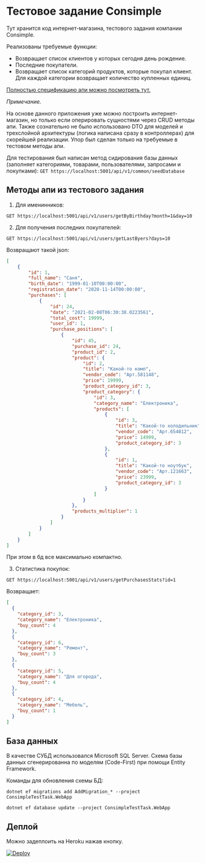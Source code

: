 # Тестовое задание Consimple

Тут хранится код интернет-магазина, тестового задания компании Consimple.

Реализованы требуемые функции:
- Возвращает список клиентов у которых сегодня день рождение.
- Последние покупатели.
- Возвращает список категорий продуктов, которые покупал клиент. Для каждой категории возвращает количество купленных единиц.

[Полностью спецификацию апи можно посмотреть тут.](https://extremedotneting.github.io/ConsimpleTestTask/resources/Swagger%20UI.html)

*Примечание.*

На основе данного приложения уже можно построить интернет-магазин, но только если оперировать сущностями через CRUD методы апи. Также сознательно не было использовано DTO для моделей и трехслойной архитектуры (логика написана сразу в контроллерах) для скорейшей реализации. Упор был сделан только на требуемые в тестовом методы апи.

Для тестирования был написан метод сидирования базы данных (заполняет категориями, товарами, пользователями, запросами и покупками):
`GET https://localhost:5001/api/v1/common/seedDatabase`

## Методы апи из тестового задания

1. Для именинников:

`GET https://localhost:5001/api/v1/users/getByBirthday?month=1&day=10`

2. Для получения последних покупателей:

`GET https://localhost:5001/api/v1/users/getLastByers?days=10`

Возвращают такой json:

```json
[
	{
		"id": 1,
		"full_name": "Саня",
		"birth_date": "1999-01-10T00:00:00",
		"registration_date": "2020-11-14T00:00:00",
		"purchases": [
			{
				"id": 24,
				"date": "2021-02-08T06:30:38.0223561",
				"total_cost": 19999,
				"user_id": 1,
				"purchase_positions": [
					{
						"id": 45,
						"purchase_id": 24,
						"product_id": 2,
						"product": {
							"id": 2,
							"title": "Какой-то комп",
							"vendor_code": "Арт.581148",
							"price": 19999,
							"product_category_id": 3,
							"product_category": {
								"id": 3,
								"category_name": "Електроника",
								"products": [
									{
										"id": 3,
										"title": "Какой-то холодильник",
										"vendor_code": "Арт.654812",
										"price": 14999,
										"product_category_id": 3
									},
									{
										"id": 1,
										"title": "Какой-то ноутбук",
										"vendor_code": "Арт.121663",
										"price": 23999,
										"product_category_id": 3
									}
								]
							}
						},
						"products_multiplier": 1
					}
				]
			}
		]
	}
]
```

При этом в бд все максимально компактно.

3. Статистика покупок:

`GET https://localhost:5001/api/v1/users/getPurchasesStats?id=1`

Возвращает:

```json
[
  {
    "category_id": 3,
    "category_name": "Електроника",
    "buy_count": 4
  },
  {
    "category_id": 6,
    "category_name": "Ремонт",
    "buy_count": 3
  },
  {
    "category_id": 5,
    "category_name": "Для огорода",
    "buy_count": 4
  },
  {
    "category_id": 4,
    "category_name": "Мебель",
    "buy_count": 1
  }
]
```

## База данных

В качестве СУБД использовался Microsoft SQL Server. Схема базы данных сгенерированна по моделям (Code-First) при помощи Entity Framework.

Команды для обновления схемы БД:

`dotnet ef migrations add AddMigration_* --project ConsimpleTestTask.WebApp`

`dotnet ef database update --project ConsimpleTestTask.WebApp`




## Деплой 

Можно задеплоить на Heroku нажав кнопку.

[![Deploy](https://www.herokucdn.com/deploy/button.svg)](https://heroku.com/deploy?template=https://github.com/ExtremeDotneting/ConsimpleTestTask)

